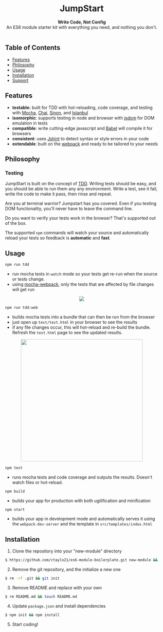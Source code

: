 <h1 align="center">JumpStart</h1>

<div align="center">
  <strong>Write Code, Not Config</strong>
</div>
<div align="center">
  An ES6 module starter kit with everything you need, and nothing you don't.
</div>

<br />

## Table of Contents
- [Features](#features)
- [Philosophy](#philosophy)
- [Usage](#usage)
- [Installation](#installation)
- [Support](#support)

## Features
- __testable:__ built for TDD with hot-reloading, code coverage, and testing with [Mocha](https://mochajs.org/), [Chai](http://chaijs.com/), [Sinon](http://sinonjs.org), and [Istanbul](https://github.com/gotwarlost/istanbul)
- __isomorphic__: supports testing in node and browser with [jsdom](https://github.com/tmpvar/jsdom) for DOM emulation in tests
- __compatible__: write cutting-edge javascript and [Babel](https://babeljs.io/) will compile it for browsers
- __consistent__: uses [Jshint](http://jshint.com/) to detect syntax or style errors in your code
- __extendable__: built on the [webpack](https://webpack.js.org/) and ready to be tailored to your needs

## Philosophy

### Testing
JumpStart is built on the concept of [TDD](https://en.wikipedia.org/wiki/Test-driven_development). Writing tests should be easy, and you should be able to run them any any environment. Write a test, see it fail, write the code to make it pass, then rinse and repeat.

Are you at terminal warrior? Jumpstart has you covered. Even if you testing DOM functionality, you'll never have to leave the command line.

Do you want to verify your tests work in the browser? That's supported out of the box.  

The supported `npm` commands will watch your source and automatically reload your tests so feedback is __automatic__ and __fast__.

## Usage

```bash
npm run tdd
``` 

- run mocha tests in `watch` mode so your tests get re-run when the source or tests change.
- using [mocha-webpack](https://www.npmjs.com/package/mocha-webpack), only the tests that are affected by file changes will get run

<p align="center">
  <img src="https://media.giphy.com/media/3ohs82WbHWookAhx16/giphy.gif">
</p>

```bash
npm run tdd:web
```

- builds mocha tests into a bundle that can then be run from the browser
- just open up `test/test.html` in your browser to see the results
- if any file changes occur, this will hot-reload and re-build the bundle. Refresh the `test.html` page to see the updated results.

<p align="center">
  <img width="400px" src="https://i.imgur.com/vyWp0t5.png">
</p>

```bash
npm test
```

- runs mocha tests and code coverage and outputs the results. Doesn't watch files or hot-reload.

```bash
npm build
```

- builds your app for production with both ugilification and minification

```bash
npm start
```

- builds your app in development mode and automatically serves it using the `webpack-dev-server` and the template in `src/templates/index.html`

## Installation

1. Clone the repository into your "new-module" directory

  ```bash
  $ https://github.com/ctaylo21/es6-module-boilerplate.git new-module && cd new-module
  ```

2. Remove the git repository, and the initialize a new one

  ```bash
  $ rm -rf .git && git init
  ```

3. Remove README and replace with your own

  ```bash
  $ rm README.md && touch README.md
  ```

4. Update `package.json` and install dependencies

  ```bash
  $ npm init && npm install
  ```

5. Start coding!
